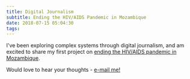 ```yaml
---
title: Digital Journalism
subtitle: Ending the HIV/AIDS Pandemic in Mozambique
date: 2018-07-15 05:04:30
tags:
---
```


I've been exploring complex systems through digital journalism, and am excited to share my first project on [ending the HIV/AIDS pandemic in Mozambique](http://www.bettychang.me/hiv/hiv.html). 

Would love to hear your thoughts - [e-mail me!](mailto:betty.chang@mail.mcgill.ca)